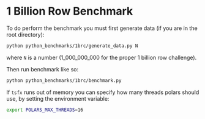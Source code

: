 # 1 Billion Row Benchmark

To do perform the benchmark you must first generate data (if you are in the root
directory):

```bash
python python_benchmarks/1brc/generate_data.py N
```

where `N` is a number (1_000_000_000 for the proper 1 billion row challenge).

Then run benchmark like so:

```bash
python python_benchmarks/1brc/benchmark.py
```

If `tsfx` runs out of memory you can specify how many threads polars should use,
by setting the environment variable:

```bash
export POLARS_MAX_THREADS=16
```
